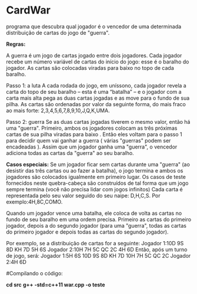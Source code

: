 # CardWar
programa que descubra qual jogador é o vencedor de uma determinada distribuição de cartas do jogo de "guerra".


**Regras:**

A guerra é um jogo de cartas jogado entre dois jogadores. Cada jogador recebe um número variável de cartas do início do jogo: esse é o baralho do jogador. As cartas são colocadas viradas para baixo no topo de cada baralho.
 
Passo 1: a luta
A cada rodada do jogo, em uníssono, cada jogador revela a carta do topo de seu baralho – esta é uma “batalha” – e o jogador com a carta mais alta pega as duas cartas jogadas e as move para o fundo de sua pilha. As cartas são ordenadas por valor da seguinte forma, do mais fraco ao mais forte:
2,3,4,5,6,7,8,9,10,J,Q,K,UMA.
 
Passo 2: guerra
Se as duas cartas jogadas tiverem o mesmo valor, então há uma "guerra". Primeiro, ambos os jogadores colocam as três próximas cartas de sua pilha viradas para baixo . Então eles voltam para o passo 1 para decidir quem vai ganhar a guerra ( várias "guerras" podem ser encadeadas ). Assim que um jogador ganha uma "guerra", o vencedor adiciona todas as cartas da "guerra" ao seu baralho.
 
**Casos especiais:**
Se um jogador ficar sem cartas durante uma "guerra" (ao desistir das três cartas ou ao fazer a batalha), o jogo termina e ambos os jogadores são colocados igualmente em primeiro lugar.
Os casos de teste fornecidos neste quebra-cabeça são construídos de tal forma que um jogo sempre termina (você não precisa lidar com jogos infinitos)
Cada carta é representada pelo seu valor seguido do seu naipe: D,H,C,S. Por exemplo:4H,8C,COMO.

Quando um jogador vence uma batalha, ele coloca de volta as cartas no fundo de seu baralho em uma ordem precisa. Primeiro as cartas do primeiro jogador, depois a do segundo jogador (para uma "guerra", todas as cartas do primeiro jogador e depois todas as cartas do segundo jogador).

Por exemplo, se a distribuição de cartas for a seguinte:
Jogador 1:10D 9S 8D KH 7D 5H 6S
Jogador 2:10H 7H 5C QC 2C 4H 6D
Então, após um turno de jogo, será:
Jogador 1:5H 6S 10D 9S 8D KH 7D 10H 7H 5C QC 2C
Jogador 2:4H 6D

#Compilando o código:

**cd src**
**g++ -std=c++11 war.cpp -o teste**
